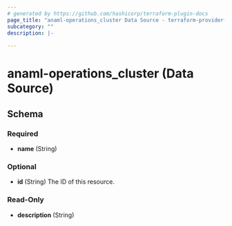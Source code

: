 ```yaml
---
# generated by https://github.com/hashicorp/terraform-plugin-docs
page_title: "anaml-operations_cluster Data Source - terraform-provider-anaml-operations"
subcategory: ""
description: |-
  
---
```


# anaml-operations_cluster (Data Source)





<!-- schema generated by tfplugindocs -->
## Schema

### Required

- **name** (String)

### Optional

- **id** (String) The ID of this resource.

### Read-Only

- **description** (String)


